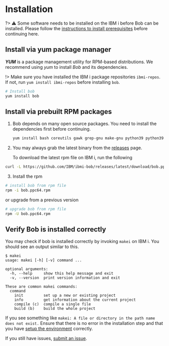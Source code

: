 # Installation

?> ⚠️ Some software needs to be installed on the IBM i before Bob can be installed.
Please follow the [instructions to install prerequisites](getting-started/prerequisites.md) before continuing here.

## Install via yum package manager

***YUM*** is a package management utility for RPM-based distributions. We recommend using *yum* to install *Bob* and its dependencies.

!> Make sure you have installed the IBM i package repositories `ibmi-repos`.
<br>
If not, run `yum install ibmi-repos` before installing `bob`.


```bash
# Install bob
yum install bob
```



## Install via prebuilt RPM packages

1. Bob depends on many open source packages. You need to install the dependencies first before continuing.

   ```bash
   yum install bash coreutils gawk grep-gnu make-gnu python39 python39-ibm_db sed-gnu
   ```

2. You may always grab the latest binary from the [releases](https://github.com/ibm/ibmi-bob/releases) page.

   To download the latest rpm file on IBM i, run the following
 ```bash
 curl -L https://github.com/IBM/ibmi-bob/releases/latest/download/bob.ppc64.rpm -o bob.ppc64.rpm
 ```
3. Install the rpm
```bash
# install bob from rpm file
rpm -i bob.ppc64.rpm
```
or upgrade from a previous version
```bash
# upgrade bob from rpm file
rpm -U bob.ppc64.rpm
```



## Verify Bob is installed correctly

You may check if bob is installed correctly by invoking `makei` on IBM i. You should see an output similar to this.

```
$ makei
usage: makei [-h] [-v] command ...

optional arguments:
  -h, --help     show this help message and exit
  -v, --version  print version information and exit

These are common makei commands:
  command
    init         set up a new or existing project
    info         get information about the current project
    compile (c)  compile a single file
    build (b)    build the whole project
```

If you see something like `makei: A file or directory in the path name does not exist.` Ensure that there is no error in the installation step and that you have [setup the environment](getting-started/prerequisites?id=configure-the-bash_profile) correctly.

If you still have issues, [submit an issue](https://github.com/IBM/ibmi-bob/issues/new).

